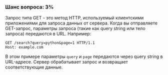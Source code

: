 ### Шанс вопроса: 3%

Запрос типа GET - это метод HTTP, используемый клиентскими приложениями для запроса данных от сервера. Когда вы отправляете GET-запрос, параметры запроса (такие как query string или тело запроса) передаются в URL. Например:

```
GET /search?query=python&page=1 HTTP/1.1
Host: example.com
```

В этом примере параметры `query` и `page` передаются через query string в URL-адресе. Сервер обрабатывает запрос и возвращает соответствующие данные.